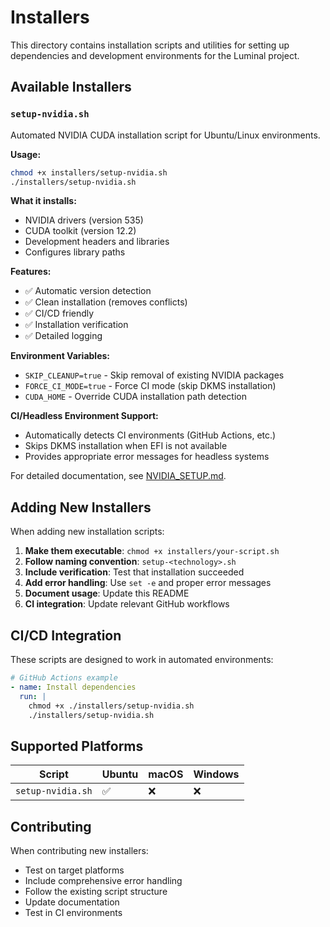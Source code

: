# Installers

This directory contains installation scripts and utilities for setting up dependencies and development environments for the Luminal project.

## Available Installers

### `setup-nvidia.sh`

Automated NVIDIA CUDA installation script for Ubuntu/Linux environments.

**Usage:**
```bash
chmod +x installers/setup-nvidia.sh
./installers/setup-nvidia.sh
```

**What it installs:**
- NVIDIA drivers (version 535)
- CUDA toolkit (version 12.2)
- Development headers and libraries
- Configures library paths

**Features:**
- ✅ Automatic version detection
- ✅ Clean installation (removes conflicts)
- ✅ CI/CD friendly
- ✅ Installation verification
- ✅ Detailed logging

**Environment Variables:**
- `SKIP_CLEANUP=true` - Skip removal of existing NVIDIA packages
- `FORCE_CI_MODE=true` - Force CI mode (skip DKMS installation)
- `CUDA_HOME` - Override CUDA installation path detection

**CI/Headless Environment Support:**
- Automatically detects CI environments (GitHub Actions, etc.)
- Skips DKMS installation when EFI is not available
- Provides appropriate error messages for headless systems

For detailed documentation, see [NVIDIA_SETUP.md](../NVIDIA_SETUP.md).

## Adding New Installers

When adding new installation scripts:

1. **Make them executable**: `chmod +x installers/your-script.sh`
2. **Follow naming convention**: `setup-<technology>.sh`
3. **Include verification**: Test that installation succeeded
4. **Add error handling**: Use `set -e` and proper error messages
5. **Document usage**: Update this README
6. **CI integration**: Update relevant GitHub workflows

## CI/CD Integration

These scripts are designed to work in automated environments:

```yaml
# GitHub Actions example
- name: Install dependencies
  run: |
    chmod +x ./installers/setup-nvidia.sh
    ./installers/setup-nvidia.sh
```

## Supported Platforms

| Script | Ubuntu | macOS | Windows |
|--------|--------|--------|---------|
| `setup-nvidia.sh` | ✅ | ❌ | ❌ |

## Contributing

When contributing new installers:
- Test on target platforms
- Include comprehensive error handling
- Follow the existing script structure
- Update documentation
- Test in CI environments